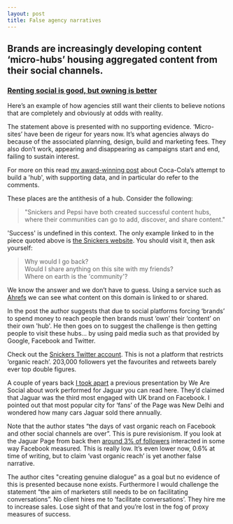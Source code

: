 ```yaml
---
layout: post
title: False agency narratives
---
```


## Brands are increasingly developing content ‘micro-hubs’ housing aggregated content from their social channels.

### <a href="http://wearesocial.net/blog/2015/08/renting-social-good-owning/" rel="nofollow">Renting social is good, but owning is better</a>

Here’s an example of how agencies still want their clients to believe notions that are completely and obviously at odds with reality.

The statement above is presented with no supporting evidence. ‘Micro-sites’ have been de rigeur for years now. It’s what agencies always do because of the associated planning, design, build and marketing fees. They also don’t work, appearing and disappearing as campaigns start and end, failing to sustain interest.

For more on this read [my award-winning post](http://sparksheet.com/should-coca-cola-quit-its-content-marketing-journey/) about Coca-Cola’s attempt to build a 'hub', with supporting data, and in particular do refer to the comments.

These places are the antithesis of a hub. Consider the following:

> "Snickers and Pepsi have both created successful content hubs, where their communities can go to add, discover, and share content."

'Success' is undefined in this context. The only example linked to in the piece quoted above is <a href="https://www.snickers.com/" rel="nofollow">the Snickers website</a>. You should visit it, then ask yourself:

> Why would I go back?<br />
> Would I share anything on this site with my friends?<br />
> Where on earth is the 'community'?

We know the answer and we don’t have to guess. Using a service such as [Ahrefs](https://ahrefs.com/site-explorer) we can see what content on this domain is linked to or shared.

In the post the author suggests that due to social platforms forcing ‘brands’ to spend money to reach people then brands must ‘own’ their ‘content’ on their own 'hub'. He then goes on to suggest the challenge is then getting people to visit these hubs… by using paid media such as that provided by Google, Facebook and Twitter.

Check out the <a href="https://twitter.com/SNICKERS" rel="nofollow">Snickers Twitter account</a>. This is not a platform that restricts ‘organic reach’. 203,000 followers yet the favourites and retweets barely ever top double figures.

A couple of years back <a href="http://markhigginson.co.uk/2013/08/21/how-many-cars-do-you-sell-in-new-delhi/">I took apart</a> a previous presentation by We Are Social about work performed for Jaguar you can read here. They’d claimed that Jaguar was the third most engaged with UK brand on Facebook. I pointed out that most popular city for ‘fans’ of the Page was New Delhi and wondered how many cars Jaguar sold there annually.

Note that the author states “the days of vast organic reach on Facebook and other social channels are over”. This is pure revisionism. If you look at the Jaguar Page from back then <a href="http://markhigginson.co.uk/2013/08/22/when-people-really-care/">around 3% of followers</a> interacted in some way Facebook measured. This is really low. It’s even lower now, 0.6% at time of writing, but to claim ‘vast organic reach’ is yet another false narrative.

The author cites "creating genuine dialogue” as a goal but no evidence of this is presented because none exists. Furthermore I would challenge the statement “the aim of marketers still needs to be on facilitating conversations”. No client hires me to ‘facilitate conversations’. They hire me to increase sales. Lose sight of that and you’re lost in the fog of proxy measures of success.